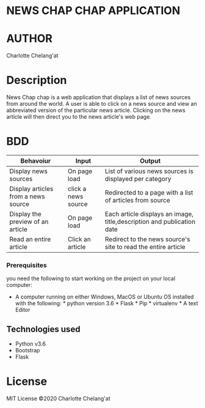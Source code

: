 # NEWS CHAP CHAP APPLICATION

# AUTHOR
Charlotte Chelang'at

# Description
News Chap chap is a web application that displays a list of news sources from around the world. A user is able to click on a news source and view an abbreviated version of the particular news article. Clicking on the news article will then direct you to the news article's web page.

# BDD
|Behavoiur |Input | Output|
|----------|------|--------|
|Display news sources|On page load|List of various news sources is displayed per category|
|Display articles from a news source|click a news source|Redirected to a page with a list of articles from source|
|Display the preview of an article|On page load|Each article displays an image, title,description and publication date|
|Read an entire article|Click an article|Redirect to the news source's site to read the entire article|

### Prerequisites
you need the following to start working on the project on your local computer:
* A computer running on either Windows, MacOS or Ubuntu OS installed with the following:
      * python version 3.6
      * Flask
      * Pip
      * virtualenv
      * A text Editor

## Technologies used 
* Python v3.6
* Bootstrap
* Flask

# License
MIT License
&copy;2020 Charlotte Chelang'at



